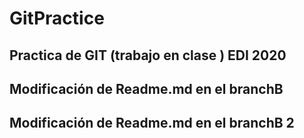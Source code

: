 # GitPractice
Practica de GIT (trabajo en clase ) EDI 2020
-

Modificación de Readme.md en el branchB
-

Modificación de Readme.md en el branchB 2
-